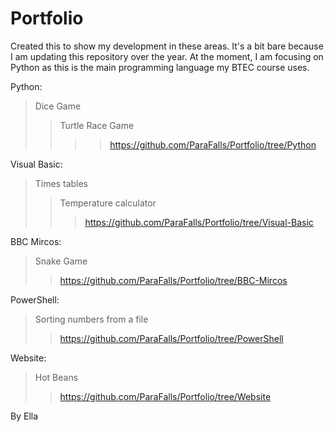 # Portfolio
Created this to show my development in these areas. It's a bit bare because I am updating this repository over the year.
At the moment, I am focusing on Python as this is the main programming language my BTEC course uses.

Python:
>Dice Game
>>Turtle Race Game
>>>>https://github.com/ParaFalls/Portfolio/tree/Python


Visual Basic:
>Times tables
>>Temperature calculator
>>>https://github.com/ParaFalls/Portfolio/tree/Visual-Basic


BBC Mircos:
>Snake Game
>>https://github.com/ParaFalls/Portfolio/tree/BBC-Mircos

PowerShell:
>Sorting numbers from a file 
>>https://github.com/ParaFalls/Portfolio/tree/PowerShell


Website:
>Hot Beans
>>https://github.com/ParaFalls/Portfolio/tree/Website

By Ella
